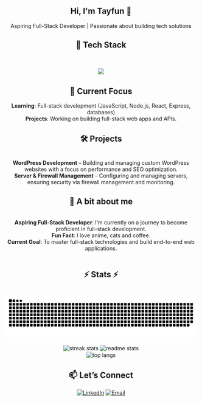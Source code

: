 <div align="center">
<h2 align="center"> Hi, I'm Tayfun 👋</h2>
Aspiring Full-Stack Developer | Passionate about building tech solutions
<br>
<h2 align="center">🔧 Tech Stack</h2>
<br>
<p align="center">
  <img src="https://skillicons.dev/icons?i=js,ts,nodejs,react,nextjs,html,css,tailwind,express,mongodb,docker,linux,cloudflare,wordpress,vscode&theme=light" />
</p>

<h2 align="center">🚀 Current Focus</h2>

<b>Learning</b>: Full-stack development (JavaScript, Node.js, React, Express, databases)<br>
<b>Projects</b>: Working on building full-stack web apps and APIs.
<br>
<h2 align="center">🛠 Projects</h2>
<br>
<b>WordPress Development</b> – Building and managing custom WordPress websites with a focus on performance and SEO optimization.<br>
<b>Server & Firewall Management</b> – Configuring and managing servers, ensuring security via firewall management and monitoring.
<br>
<h2 align="center">🌱 A bit about me</h2>
<br>
<b>Aspiring Full-Stack Developer</b>: I’m currently on a journey to become proficient in full-stack development.<br>
<b>Fun Fact</b>: I love anime, cats and coffee.<br>
<b>Current Goal</b>: To master full-stack technologies and build end-to-end web applications.
</div>
<br>
<h2 align="center">⚡ Stats ⚡</h2>
<br>
<div align="center">
<img  src="https://raw.githubusercontent.com/taqui-786/taqui-786/output/github-contribution-grid-snake.svg" alt="contribution graph" />
</div>
<br>
<div align=center>
  <img width=390 src="https://github-readme-streak-stats-salesp07.vercel.app/?user=TayfunTurkmen&count_private=true&theme=ambient-gradient&border_radius=10" alt="streak stats"/>
  <img width=390 src="https://github-readme-stats-salesp07.vercel.app/api?username=TayfunTurkmen&count_private=true&show_icons=true&theme=ambient-gradient&rank_icon=github&border_radius=10" alt="readme stats" />
  <br/>
  <img width=325 align="center" src="https://github-readme-stats-salesp07.vercel.app/api/top-langs/?username=taqui-786&hide=HTML&langs_count=8&layout=compact&theme=ambient-gradient&border_radius=10&size_weight=0.5&count_weight=0.5&exclude_repo=github-readme-stats" alt="top langs" />

<h2 align="center">📫 Let’s Connect</h2>

[![LinkedIn](https://img.shields.io/badge/LinkedIn-0077B5?style=for-the-badge&logo=linkedin&logoColor=white)](https://www.linkedin.com/in/tayfun-/) 
[![Email](https://img.shields.io/badge/Email-D14836?style=for-the-badge&logo=gmail&logoColor=white)](mailto:i@tayfun.tr)
</div>
